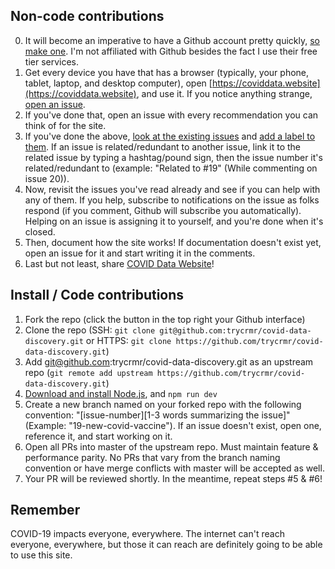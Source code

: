 ## Non-code contributions
0. It will become an imperative to have a Github account pretty quickly, [so make one](https://github.com/join). I'm not affiliated with Github besides the fact I use their free tier services.
1. Get every device you have that has a browser (typically, your phone, tablet, laptop, and desktop computer), open [https://coviddata.website](https://coviddata.website), and use it. If you notice anything strange, [open an issue](https://github.com/trycrmr/covid-data-discovery/issues).
2. If you've done that, open an issue with every recommendation you can think of for the site. 
3. If you've done the above, [look at the existing issues](https://github.com/trycrmr/covid-data-discovery/issues) and [add a label to them](https://github.com/trycrmr/covid-data-discovery/labels). If an issue is related/redundant to another issue, link it to the related issue by typing a hashtag/pound sign, then the issue number it's related/redundant to (example: "Related to #19" (While commenting on issue 20)).
4. Now, revisit the issues you've read already and see if you can help with any of them. If you help, subscribe to notifications on the issue as folks respond (if you comment, Github will subscribe you automatically). Helping on an issue is assigning it to yourself, and you're done when it's closed.
5. Then, document how the site works! If documentation doesn't exist yet, open an issue for it and start writing it in the comments. 
6. Last but not least, share [COVID Data Website](https://coviddata.website)!

## Install / Code contributions
1. Fork the repo (click the button in the top right your Github interface)
2. Clone the repo (SSH: `git clone git@github.com:trycrmr/covid-data-discovery.git` or HTTPS: `git clone https://github.com/trycrmr/covid-data-discovery.git`)
3. Add git@github.com:trycrmr/covid-data-discovery.git as an upstream repo (`git remote add upstream https://github.com/trycrmr/covid-data-discovery.git`)
4. [Download and install Node.js](https://nodejs.org/en/download/), and `npm run dev`
5. Create a new branch named on your forked repo with the following convention: "[issue-number][1-3 words summarizing the issue]" (Example: "19-new-covid-vaccine"). If an issue doesn't exist, open one, reference it, and start working on it. 
6. Open all PRs into master of the upstream repo. Must maintain feature & performance parity. No PRs that vary from the branch naming convention or have merge conflicts with master will be accepted as well.
7. Your PR will be reviewed shortly. In the meantime, repeat steps #5 & #6! 

## Remember
COVID-19 impacts everyone, everywhere. The internet can't reach everyone, everywhere, but those it can reach are definitely going to be able to use this site.